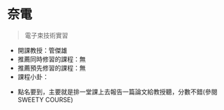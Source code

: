 # 奈電

> 電子束技術實習

* 開課教授：管傑雄
* 推薦同時修習的課程：無
* 推薦預先修習的課程：無
* 課程小卦：
 - 點名要到，主要就是排一堂課上去報告一篇論文給教授聽，分數不錯(參閱SWEETY COURSE)
